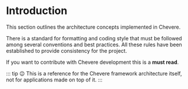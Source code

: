 # Introduction

This section outlines the architecture concepts implemented in Chevere.

There is a standard for formatting and coding style that must be followed among several conventions and best practices. All these rules have been established to provide consistency for the project.

If you want to contribute with Chevere development this is a **must read**.

::: tip
😉 This is a reference for the Chevere framework architecture itself, not for applications made on top of it.
:::
